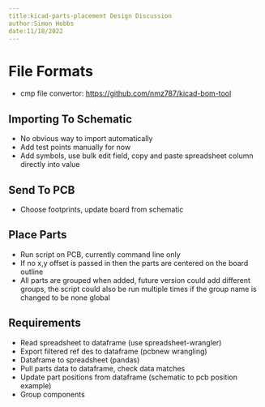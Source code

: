 ```yaml
---
title:kicad-parts-placement Design Discussion
author:Simon Hobbs
date:11/18/2022
---
```

# File Formats

+ cmp file convertor: https://github.com/nmz787/kicad-bom-tool

## Importing To Schematic
+ No obvious way to import automatically
+ Add test points manually for now
+ Add symbols, use bulk edit field, copy and paste spreadsheet column directly into value


## Send To PCB
+ Choose footprints, update board from schematic


## Place Parts
+ Run script on PCB, currently command line only
+ If no x,y offset is passed in then the parts are centered on the board outline
+ All parts are grouped when added, future version could add different groups, the script could also be run multiple times if the group name is changed to be none global


## Requirements
+ Read spreadsheet to dataframe (use spreadsheet-wrangler)
+ Export filtered ref des to dataframe (pcbnew wrangling)
+ Dataframe to spreadsheet (pandas)
+ Pull parts data to dataframe, check data matches
+ Update part positions from dataframe (schematic to pcb position example)
+ Group components


